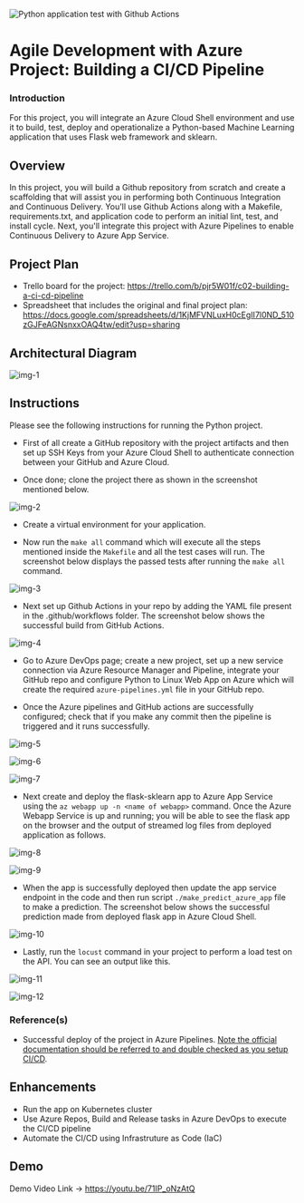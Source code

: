 ![Python application test with Github Actions](https://github.com/dibaroy24/c02-building-a-ci-cd-pipeline/workflows/Python%20application%20test%20with%20Github%20Actions/badge.svg)

# Agile Development with Azure Project: Building a CI/CD Pipeline

### Introduction
For this project, you will integrate an Azure Cloud Shell environment and use it to build, test, deploy and operationalize a Python-based Machine Learning application that uses Flask web framework and sklearn.

## Overview

In this project, you will build a Github repository from scratch and create a scaffolding that will assist you in performing both Continuous Integration and Continuous Delivery. You'll use Github Actions along with a Makefile, requirements.txt, and application code to perform an initial lint, test, and install cycle. Next, you'll integrate this project with Azure Pipelines to enable Continuous Delivery to Azure App Service.

## Project Plan

* Trello board for the project: https://trello.com/b/pjr5W01f/c02-building-a-ci-cd-pipeline
* Spreadsheet that includes the original and final project plan: https://docs.google.com/spreadsheets/d/1KjMFVNLuxH0cEgII7l0ND_510zGJFeAGNsnxxOAQ4tw/edit?usp=sharing

## Architectural Diagram

![img-1](project-screenshots/project-architecture-capture.png)

## Instructions

Please see the following instructions for running the Python project.

* First of all create a GitHub repository with the project artifacts and then set up SSH Keys from your Azure Cloud Shell to authenticate connection between your GitHub and Azure Cloud.

* Once done; clone the project there as shown in the screenshot mentioned below.

![img-2](project-screenshots/project-cloned-into-azure-cloud-shell-capture.png)

* Create a virtual environment for your application.

* Now run the `make all` command which will execute all the steps mentioned inside the `Makefile` and all the test cases will run. The screenshot below displays the passed tests after running the `make all` command.

![img-3](project-screenshots/passed-make-all-command-capture.png)

* Next set up Github Actions in your repo by adding the YAML file present in the .github/workflows folder. The screenshot below shows the successful build from GitHub Actions.

![img-4](project-screenshots/passed-github-actions-capture.png)

* Go to Azure DevOps page; create a new project, set up a new service connection via Azure Resource Manager and Pipeline, integrate your GitHub repo and configure Python to Linux Web App on Azure which will create the required `azure-pipelines.yml` file in your GitHub repo.

* Once the Azure pipelines and GitHub actions are successfully configured; check that if you make any commit then the pipeline is triggered and it runs successfully.

![img-5](project-screenshots/successful-build-job-with-lint-in-azure-pipelines.png)

![img-6](project-screenshots/successful-deployment-job-in-azure-pipelines.png)

![img-7](project-screenshots/successful-azure-pipeline.png)

* Next create and deploy the flask-sklearn app to Azure App Service using the `az webapp up -n <name of webapp>` command. Once the Azure Webapp Service is up and running; you will be able to see the flask app on the browser and the output of streamed log files from deployed application as follows.

![img-8](project-screenshots/flaskmlapp-in-browser-snapshot.png)

![img-9](project-screenshots/app-services-log-stream-snapshot.png)

* When the app is successfully deployed then update the app service endpoint in the code and then run script `./make_predict_azure_app` file to make a prediction. The screenshot below shows the successful prediction made from deployed flask app in Azure Cloud Shell.

![img-10](project-screenshots/successful-make-prediction-on-webapp-capture.png)

* Lastly, run the `locust` command in your project to perform a load test on the API. You can see an output like this.

![img-11](project-screenshots/locust-homepage-snapshot.png)

![img-12](project-screenshots/locust-test-running-snapshot.png)


### Reference(s)

* Successful deploy of the project in Azure Pipelines.  [Note the official documentation should be referred to and double checked as you setup CI/CD](https://docs.microsoft.com/en-us/azure/devops/pipelines/ecosystems/python-webapp?view=azure-devops).

## Enhancements

* Run the app on Kubernetes cluster
* Use Azure Repos, Build and Release tasks in Azure DevOps to execute the CI/CD pipeline
* Automate the CI/CD using Infrastruture as Code (IaC)

## Demo 

Demo Video Link -> https://youtu.be/71IP_oNzAtQ


